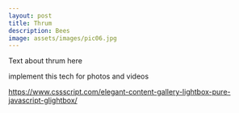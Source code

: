 ```yaml
---
layout: post
title: Thrum
description: Bees
image: assets/images/pic06.jpg
---
```


Text about thrum here

implement this tech for photos and videos

https://www.cssscript.com/elegant-content-gallery-lightbox-pure-javascript-glightbox/
